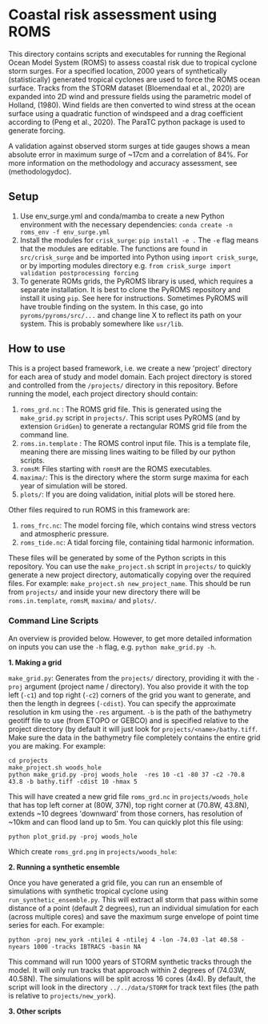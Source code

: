 # Coastal risk assessment using ROMS

This directory contains scripts and executables for running the Regional Ocean Model System (ROMS) to assess coastal risk due to tropical cyclone storm surges. For a specified location, 2000 years of synthetically (statistically) generated tropical cyclones are used to force the ROMS ocean surface. Tracks from the STORM dataset (Bloemendaal et al., 2020) are expanded into 2D wind and pressure fields using the parametric model of Holland, (1980). Wind fields are then converted to wind stress at the ocean surface using a quadratic function of windspeed and a drag coefficient according to (Peng et al., 2020). The ParaTC python package is used to generate forcing.

A validation against observed storm surges at tide gauges shows a mean absolute error in maximum surge of ~17cm and a correlation of 84%. For more information on the methodology and accuracy assessment, see (methodologydoc).

## Setup

1. Use env_surge.yml and conda/mamba to create a new Python environment with the necessary dependencies:
``` conda create -n roms_env -f env_surge.yml ```
2. Install the modules for `crisk_surge`:
``` pip install -e . ```
The `-e` flag means that the modules are editable. The functions are found in `src/crisk_surge` and be imported into Python using `import crisk_surge`, or by importing modules directory e.g. `from crisk_surge import validation postprocessing forcing` 
3. To generate ROMs grids, the PyROMS library is used, which requires a separate installation. It is best to clone the PyROMS repository and install it using `pip`. See here for instructions. Sometimes PyROMS will have trouble finding <library> on the system. In this case, go into `pyroms/pyroms/src/...` and change line X to reflect its path on your system. This is probably somewhere like `usr/lib`.

## How to use

This is a project based framework, i.e. we create a new 'project' directory for each area of study and model domain. Each project directory is stored and controlled from the `/projects/` directory in this repository. Before running the model, each project directory should contain:

1. `roms_grd.nc` : The ROMS grid file. This is generated using the `make_grid.py` script in `projects/`. This script uses PyROMS (and by extension `GridGen`) to generate a rectangular ROMS grid file from the command line. 
2. `roms.in.template` : The ROMS control input file. This is a template file, meaning there are missing lines waiting to be filled by our python scripts.
3. `romsM`: Files starting with `romsM` are the ROMS executables.
4. `maxima/`: This is the directory where the storm surge maxima for each year of simulation will be stored.
5. `plots/`: If you are doing validation, initial plots will be stored here.

Other files required to run ROMS in this framework are:

1. `roms_frc.nc`: The model forcing file, which contains wind stress vectors and atmospheric pressure.
2. `roms_tide.nc`: A tidal forcing file, containing tidal harmonic information.

These files will be generated by some of the Python scripts in this repository. You can use the `make_project.sh` script in `projects/` to quickly generate a new project directory, automatically copying over the required files. For example: `make_project.sh new_project_name`. This should be run from `projects/` and inside your new directory there will be `roms.in.template`, `romsM`, `maxima/` and `plots/`.

### Command Line Scripts

An overview is provided below. However, to get more detailed information on inputs you can use the `-h` flag, e.g. `python make_grid.py -h`.

**1. Making a grid**

`make_grid.py`: Generates from the `projects/` directory, providing it with the `-proj` argument (project name / directory). You also provide it with the top left (`-c1`) and top right (`-c2`) corners of the grid you want to generate, and then the length in degrees (`-cdist`). You can specify the approximate resolution in km using the `-res` argument. `-b` is the path of the bathymetry geotiff file to use (from ETOPO or GEBCO) and is specified relative to the project directory (by default it will just look for `projects/<name>/bathy.tiff`. Make sure the data in the bathymetry file completely contains the entire grid you are making. For example:

```
cd projects
make_project.sh woods_hole
python make_grid.py -proj woods_hole  -res 10 -c1 -80 37 -c2 -70.8 43.8 -b bathy.tiff -cdist 10 -hmax 5
```

This will have created a new grid file `roms_grd.nc` in `projects/woods_hole` that has top left corner at (80W, 37N), top right corner at (70.8W, 43.8N), extends ~10 degrees 'downward' from those corners, has resolution of ~10km and can flood land up to 5m. You can quickly plot this file using:

```
python plot_grid.py -proj woods_hole
```
Which create `roms_grd.png` in `projects/woods_hole`:

**2. Running a synthetic ensemble**

Once you have generated a grid file, you can run an ensemble of simulations with synthetic tropical cyclone using `run_synthetic_ensemble.py`. This will extract all storm that pass within some distance of a point (default 2 degrees), run an individual simulation for each (across multiple cores) and save the maximum surge envelope of point time series for each. For example:

```
python -proj new_york -ntilei 4 -ntilej 4 -lon -74.03 -lat 40.58 -nyears 1000 -tracks IBTRACS -basin NA
```

This command will run 1000 years of STORM synthetic tracks through the model. It will only run tracks that approach within 2 degrees of (74.03W, 40.58N). The simulations will be split across 16 cores (4x4). By default, the script will look in the directory `../../data/STORM` for track text files (the path is relative to `projects/new_york`).

**3. Other scripts**

